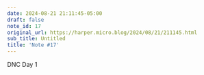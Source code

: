 ```yaml
---
date: 2024-08-21 21:11:45-05:00
draft: false
note_id: 17
original_url: https://harper.micro.blog/2024/08/21/211145.html
sub_title: Untitled
title: 'Note #17'
---
```


DNC Day 1